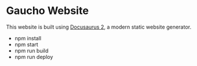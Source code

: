 # Gaucho Website

This website is built using [Docusaurus 2](https://docusaurus.io/), a modern static website generator.

* npm install
* npm start
* npm run build
* npm run deploy
